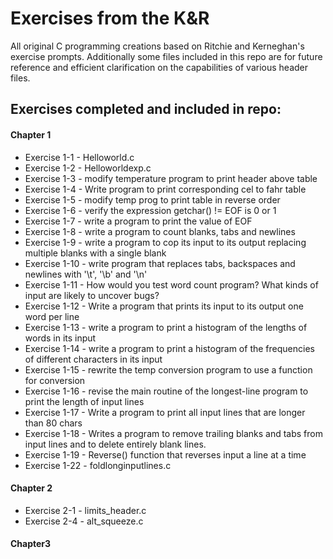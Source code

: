 # Exercises from the K&R
All original C programming creations based on Ritchie and Kerneghan's exercise prompts.
Additionally some files included in this repo are for future reference and efficient clarification on the capabilities of various header files.


## Exercises completed and included in repo:


#### Chapter 1
- Exercise 1-1 - Helloworld.c
- Exercise 1-2 - Helloworldexp.c
- Exercise 1-3 - modify temperature program to print header above table
- Exercise 1-4 - Write program to print corresponding cel to fahr table
- Exercise 1-5 - modify temp prog to print table in reverse order
- Exercise 1-6 - verify the expression getchar() != EOF is 0 or 1
- Exercise 1-7 - write a program to print the value of EOF
- Exercise 1-8 - write a program to count blanks, tabs and newlines
- Exercise 1-9 - write a program to cop its input to its output replacing multiple blanks with a single blank
- Exercise 1-10 - write program that replaces tabs, backspaces and newlines with '\t', '\b' and '\n'
- Exercise 1-11 - How would you test word count program? What kinds of input are likely to uncover bugs?
- Exercise 1-12 - Write a program that prints its input to its output one word per line
- Exercise 1-13 - write a program to print a histogram of the lengths of words in its input
- Exercise 1-14 - write a program to print a histogram of the frequencies of different characters in its input
- Exercise 1-15 - rewrite the temp conversion program to use a function for conversion
- Exercise 1-16 - revise the main routine of the longest-line program to print the length of input lines
- Exercise 1-17 - Write a program to print all input lines that are longer than 80 chars
- Exercise 1-18 - Writes a program to remove trailing blanks and tabs from input lines and to delete entirely blank lines.
- Exercise 1-19 - Reverse() function that reverses input a line at a time
- Exercise 1-22 - foldlonginputlines.c

#### Chapter 2
- Exercise 2-1 - limits_header.c
- Exercise 2-4 - alt_squeeze.c


#### Chapter3















